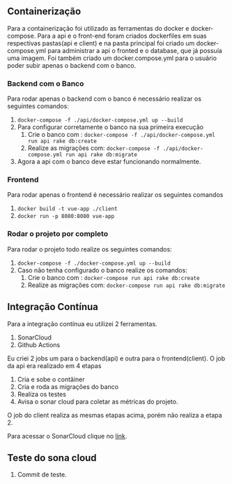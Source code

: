 ## Containerização

Para a containerização foi utilizado as ferramentas do docker e docker-compose.
Para a api e o front-end foram criados
dockerfiles em suas respectivas pastas(api e client) e na pasta principal foi criado um docker-compose.yml para administrar a api o fronted e o database, que já possuía uma imagem. Foi também criado um docker.compose.yml para o usuário poder subir apenas o backend com o banco.

### Backend com o Banco
Para rodar apenas o backend com o banco é necessário realizar os seguintes comandos:
1. ```docker-compose -f ./api/docker-compose.yml up --build```
2. Para configurar corretamente o banco na sua primeira execução
    1. Crie o banco com : ```docker-compose -f ./api/docker-compose.yml run api rake db:create```
    2. Realize as migrações com: ```docker-compose -f ./api/docker-compose.yml run api rake db:migrate```
3. Agora a api com o banco deve estar funcionando normalmente.

### Frontend
Para rodar apenas o frontend é necessário realizar os seguintes comandos
1. ```docker build -t vue-app ./client```
2. ```docker run -p 8080:8080 vue-app```

### Rodar o projeto por completo
Para rodar o projeto todo realize os seguintes comandos:
1. ```docker-compose -f ./docker-compose.yml up --build```
2. Caso não tenha configurado o banco realize os comandos:
    1. Crie o banco com : ```docker-compose run api rake db:create```
    2. Realize as migrações com: ```docker-compose run api rake db:migrate```
    
## Integração Contínua
Para a integração contínua eu utilizei 2 ferramentas.
1. SonarCloud
2. Github Actions

Eu criei 2 jobs um para o backend(api) e outra para o frontend(client). O job da api era realizado em 4 etapas
1. Cria e sobe o contâiner
2. Cria e roda as migrações do banco
3. Realiza os testes
4. Avisa o sonar cloud para coletar as métricas do projeto.

O job do client realiza as mesmas etapas acima, porém não realiza a etapa 2. 

Para acessar o SonarCloud clique no [link](https://sonarcloud.io/dashboard?id=darmsDD_Trabalho-Individual-2020-1).

## Teste do sona cloud
1. Commit de teste.
